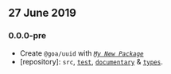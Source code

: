 ## 27 June 2019

### 0.0.0-pre

- Create `@goa/uuid` with _[`My New Package`](https://mnpjs.org)_
- [repository]: `src`, [`test`](https://contexttesting.com), [`documentary`](https://readme.page) & [`types`](https://typedef.page).